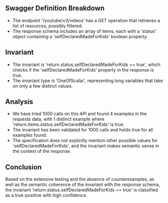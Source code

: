 ## Swagger Definition Breakdown
- The endpoint '/youtube/v3/videos' has a GET operation that retrieves a list of resources, possibly filtered.
- The response schema includes an array of items, each with a 'status' object containing a 'selfDeclaredMadeForKids' boolean property.

## Invariant
- The invariant is 'return.status.selfDeclaredMadeForKids == true', which checks if the 'selfDeclaredMadeForKids' property in the response is true.
- The invariant type is 'OneOfScalar', representing long variables that take on only a few distinct values.

## Analysis
- We have tried 1000 calls on this API and found 4 examples in the requests data, with 1 distinct example where 'return.items.status.selfDeclaredMadeForKids' is true.
- The invariant has been validated for 1000 calls and holds true for all examples found.
- The specification does not explicitly mention other possible values for 'selfDeclaredMadeForKids', and the invariant makes semantic sense in the context of the response.

## Conclusion
Based on the extensive testing and the absence of counterexamples, as well as the semantic coherence of the invariant with the response schema, the invariant 'return.status.selfDeclaredMadeForKids == true' is classified as a true-positive with high confidence.
